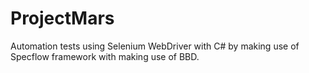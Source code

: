 # ProjectMars
Automation tests using Selenium WebDriver with C# by making use of Specflow framework with making use of BBD.
